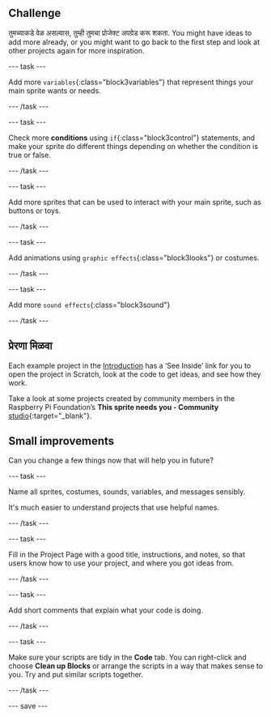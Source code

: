 ## Challenge

तुमच्याकडे वेळ असल्यास, तुम्ही तुमचा प्रोजेक्ट अपग्रेड करू शकता. You might have ideas to add more already, or you might want to go back to the first step and look at other projects again for more inspiration.

--- task ---

Add more `variables`{:class="block3variables"} that represent things your main sprite wants or needs.

--- /task ---

--- task ---

Check more **conditions** using `if`{:class="block3control"} statements, and make your sprite do different things depending on whether the condition is true or false.

--- /task ---

--- task ---

Add more sprites that can be used to interact with your main sprite, such as buttons or toys.

--- /task ---

--- task ---

Add animations using `graphic effects`{:class="block3looks"} or costumes.

--- /task ---

--- task ---

Add more `sound effects`{:class="block3sound"}

--- /task ---

## प्रेरणा मिळवा

Each example project in the [Introduction](.) has a ‘See Inside’ link for you to open the project in Scratch, look at the code to get ideas, and see how they work.

Take a look at some projects created by community members in the Raspberry Pi Foundation’s **This sprite needs you - Community** [studio](https://scratch.mit.edu/studios/29722869/){:target="_blank"}.

## Small improvements

Can you change a few things now that will help you in future?

--- task ---

Name all sprites, costumes, sounds, variables, and messages sensibly.

It's much easier to understand projects that use helpful names.

--- /task ---

--- task ---

Fill in the Project Page with a good title, instructions, and notes, so that users know how to use your project, and where you got ideas from.

--- /task ---

--- task ---

Add short comments that explain what your code is doing.

--- /task ---

--- task ---

Make sure your scripts are tidy in the **Code** tab. You can right-click and choose **Clean up Blocks** or arrange the scripts in a way that makes sense to you. Try and put similar scripts together.

--- /task ---

--- save ---

